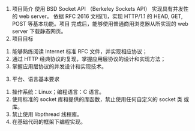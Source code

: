 1. 项目简介
使用 BSD Socket API （Berkeley Sockets API） 实现具有并发性的 web server。
依据 RFC 2616 文档[1]，实现 HTTP/1.1 的 HEAD, GET, POST 等基本功能。项目
完成后，能够使用普通商用浏览器从所实现的 web server 下载静态网页。
2. 项目目标
1) 能够熟练阅读 Internet 标准 RFC 文件，并实现相应协议；
2) 通过 HTTP 经典协议的复现，掌握应用层协议的设计和实现方法；
3) 掌握应用层协议的并发设计和实现技术。
3. 平台、语言基本要求
1) 操作系统：Linux；编程语言：C 语言。
2) 使用标准的 socket 库和提供的库函数，禁止使用任何自定义的 socket 类
或库。
3) 禁止使用 libpthread 线程库。
4) 在基础代码的框架下编程实现。